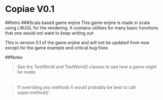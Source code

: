# Copiae V0.1
##Intro
###Scala based game enjine
This game enjine is made in scala using LWJGL for the rendering. It contains utilities for many basic functions that one would not want to keep writing out

This is version 0.1 of the game enjine and will not be updated from now except for the game example and critical bug fixes

##Notes
> See the TestWorld and TestWorld2 classes to see how a game might be made. 

######

> If overriding any methods it would probably be best to call super.method()
